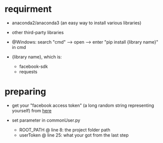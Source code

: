 
# requirment
- anaconda2/anaconda3 (an easy way to install various libraries)

- other third-party libraries
- @Windows: search "cmd" --> open --> enter "pip install {library name}" in cmd
- {library name}, which is:
	- facebook-sdk
	- requests 

# preparing
- get your "facebook access token" (a long random string representing yourself) from [here](https://developers.facebook.com/tools/debug/accesstoken)

- set parameter in commonUser.py
	- ROOT_PATH @ line 8: the project folder path
	- userToken @ line 25: what your got from the last step


